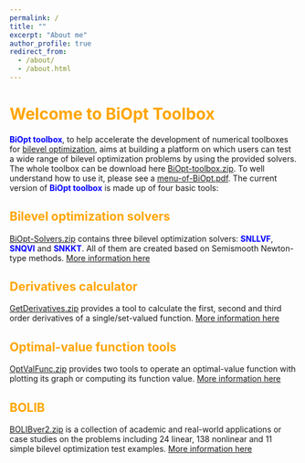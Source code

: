 ```yaml
---
permalink: /
title: ""
excerpt: "About me"
author_profile: true
redirect_from: 
  - /about/
  - /about.html
---
```


<span style="color:orange">Welcome to BiOpt Toolbox</span> 
===

<span style="color:blue">**BiOpt toolbox**</span>, to help accelerate the development of numerical toolboxes for [bilevel optimization](https://biopt.github.io/solvers/),   aims at building a platform on which users can test a wide range of bilevel optimization problems by using the provided solvers. The whole  toolbox can be  download here [BiOpt-toolbox.zip](\files\BiOpt-toolbox.zip). To well understand how to use it, please see a [menu-of-BiOpt.pdf](\files\menu-of-BiOpt.pdf).  The current version of <span style="color:blue">**BiOpt toolbox**</span> is made up of four basic tools:

<span style="color:orange">Bilevel optimization solvers </span> 
---
[BiOpt-Solvers.zip](\files\BiOpt-Solvers.zip) contains three bilevel optimization solvers: <span style="color:blue">**SNLLVF**</span>, <span style="color:blue">**SNQVI**</span>  and <span style="color:blue">**SNKKT**</span>. All of them are created based on Semismooth Newton-type methods.  [More information here](https://biopt.github.io/solvers/) 

<span style="color:orange">Derivatives calculator </span>  
---
[GetDerivatives.zip](\files\GetDerivatives.zip) provides a tool to calculate the first, second and third order derivatives of a single/set-valued function. [More information here](https://biopt.github.io/getderivatives/) 

<span style="color:orange">Optimal-value function tools </span>   
---
[OptValFunc.zip](\files\OptValFunc.zip) provides two tools to operate an optimal-value function with plotting  its graph or computing its function value.  [More information here](https://biopt.github.io/valuefunc/) 

<span style="color:orange">BOLIB </span>   
---
[BOLIBver2.zip](\files\BOLIBver2.zip) is a collection of academic and real-world applications or case studies on the problems including 24 linear, 138 nonlinear and 11 simple bilevel optimization test examples. [More information here](https://biopt.github.io/bolib/) 
